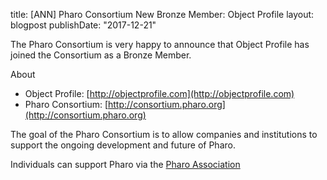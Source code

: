 title: [ANN] Pharo Consortium New Bronze Member: Object Profilelayout: blogpostpublishDate: "2017-12-21"The Pharo Consortium is very happy to announce that Object Profilehas joined the Consortium as a Bronze Member.About- Object Profile: [http://objectprofile.com](http://objectprofile.com)- Pharo Consortium: [http://consortium.pharo.org](http://consortium.pharo.org)The goal of the Pharo Consortium is to allow companies and institutions tosupport the ongoing development and future of Pharo.Individuals can support Pharo via the [Pharo Association](http://association.pharo.org)